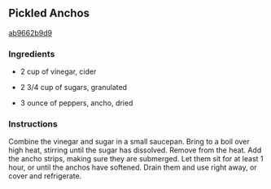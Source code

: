 ## Pickled Anchos

[ab9662b9d9](http://www.epicurious.com/recipes/food/views/pickled-anchos-382499)

### Ingredients

 - 2 cup of vinegar, cider

 - 2 3/4 cup of sugars, granulated

 - 3 ounce of peppers, ancho, dried

### Instructions

Combine the vinegar and sugar in a small saucepan. Bring to a boil over high heat, stirring until the sugar has dissolved. Remove from the heat. Add the ancho strips, making sure they are submerged. Let them sit for at least 1 hour, or until the anchos have softened. Drain them and use right away, or cover and refrigerate.